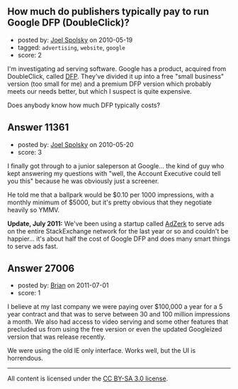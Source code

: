 ## How much do publishers typically pay to run Google DFP (DoubleClick)?

- posted by: [Joel Spolsky](https://stackexchange.com/users/-1/4335-joel-spolsky) on 2010-05-19
- tagged: `advertising`, `website`, `google`
- score: 2

I'm investigating ad serving software. Google has a product, acquired from DoubleClick, called [DFP](http://www.google.com/dfp/info/index.html). They've divided it up into a free "small business" version (too small for me) and a premium DFP version which probably meets our needs better, but which I suspect is quite expensive.

Does anybody know how much DFP typically costs?


## Answer 11361

- posted by: [Joel Spolsky](https://stackexchange.com/users/-1/4335-joel-spolsky) on 2010-05-20
- score: 3

I finally got through to a junior saleperson at Google... the kind of guy who kept answering my questions with "well, the Account Executive could tell you this" because he was obviously just a screener.

He told me that a ballpark would be $0.10 per 1000 impressions, with a monthly minimum of $5000, but it's pretty obvious that they negotiate heavily so YMMV.

**Update, July 2011:** We've been using a startup called [AdZerk](http://adzerk.com/) to serve ads on the entire StackExchange network for the last year or so and couldn't be happier... it's about half the cost of Google DFP and does many smart things to serve ads fast.


## Answer 27006

- posted by: [Brian](https://stackexchange.com/users/-1/11628-brian) on 2011-07-01
- score: 1

I believe at my last company we were paying over $100,000 a year for a 5 year contract and that was to serve between 30 and 100 million impressions a month. We also had access to video serving and some other features that precluded us from using the free version or even the updated Googleized version that was release recently. 

We were using the old IE only interface. Works well, but the UI is horrendous. 



---

All content is licensed under the [CC BY-SA 3.0 license](https://creativecommons.org/licenses/by-sa/3.0/).

